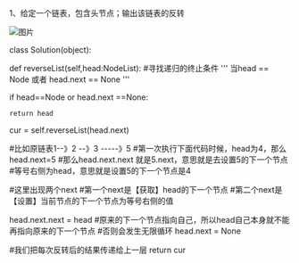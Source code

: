 1、给定一个链表，包含头节点；输出该链表的反转

![图片](https://user-images.githubusercontent.com/38878365/180464937-6bb2afe1-7bfb-44e7-ad7b-e3f241c99b43.png)


class Solution(object):

  def reverseList(self,head:NodeList):
  #寻找递归的终止条件
  '''
  当head == Node 或者 head.next == None
  '''
  
  if head==Node or head.next ==None:
  
    return head
  
  cur = self.reverseList(head.next)
  
  #比如原链表1--》2 --》3 -----》5
  #第一次执行下面代码时候，head为4，那么head.next=5
  #那么head.next.next 就是5.next，意思就是去设置5的下一个节点
  #等号右侧为head，意思就是设置5的下一个节点是4
  
  
  #这里出现两个next
  #第一个next是【获取】head的下一个节点
  #第二个next是【设置】当前节点的下一个节点为等号右侧的值
  
  head.next.next = head
  #原来的下一个节点指向自己，所以head自己本身就不能再指向原来的下一个节点
  #否则会发生无限循环
  head.next = None
  
  #我们把每次反转后的结果传递给上一层
  return cur
